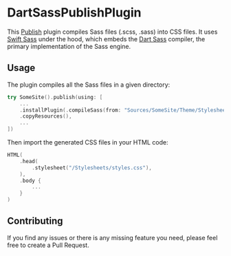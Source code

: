 # DartSassPublishPlugin

This [Publish](https://github.com/JohnSundell/Publish) plugin compiles Sass files (.scss, .sass) into CSS files. It uses [Swift Sass](https://github.com/johnfairh/swift-sass) under the hood, which embeds the [Dart Sass](https://sass-lang.com/dart-sass/) compiler, the primary implementation of the Sass engine.

## Usage

The plugin compiles all the Sass files in a given directory:
```swift
try SomeSite().publish(using: [
    ...
    .installPlugin(.compileSass(from: "Sources/SomeSite/Theme/Stylesheets", to: "Resources/Stylesheets")),
    .copyResources(),
    ...
])
```

Then import the generated CSS files in your HTML code:
```swift
HTML(
    .head(
        .stylesheet("/Stylesheets/styles.css"),
    ),
    .body {
        ...
    }
)
```

## Contributing
If you find any issues or there is any missing feature you need, please feel free to create a Pull Request.